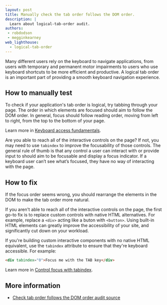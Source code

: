 ```yaml
---
layout: post
title: Manually check the tab order follows the DOM order.
description: |
  Learn about logical-tab-order audit.
authors:
 - robdodson
 - megginkearney
web_lighthouse:
  - logical-tab-order
---
```


Many different users rely on the keyboard to navigate applications,
from users with temporary and permanent motor impairments
to users who use keyboard shortcuts to be more efficient and productive. 
A logical tab order is an important part
of providing a smooth keyboard navigation experience.

## How to manually test

To check if your application's tab order is logical,
try tabbing through your page.
The order in which elements are focused should aim to follow the DOM order.
In general,
focus should follow reading order, moving from left to right,
from the top to the bottom of your page.

Learn more in [Keyboard access fundamentals](/keyboard-access/).

Are you able to reach all of the interactive controls on the page? 
If not, you may need to use `tabindex` to improve the focusability of those controls.
The general rule of thumb is that any control a user can interact with or provide input to
should aim to be focusable and display a focus indicator.
If a keyboard user can’t see what’s focused, they have no way of interacting with the page.

## How to fix

If the focus order seems wrong,
you should rearrange the elements in the DOM to make the tab order more natural.

If you aren't able to reach all of the interactive controls on the page,
the first go-to fix is to replace custom controls with native HTML alternatives.
For example,
replace a `<div>` acting like a buton with `<button>`.
Using built-in HTML elements can greatly improve the accessibility of your site,
and significantly cut down on your workload.

If you're building custom interactive components with no native HTML equivalent,
use the `tabindex` attribute to ensure that they're keyboard accessible.
For example:

```html
<div tabindex="0">Focus me with the TAB key</div>
```

Learn more in [Control focus with tabindex](/control-focus-with-tabindex/).

## More information

- [Check tab order follows the DOM order audit source](https://github.com/GoogleChrome/lighthouse/blob/ecd10efc8230f6f772e672cd4b05e8fbc8a3112d/lighthouse-core/audits/accessibility/manual/logical-tab-order.js)